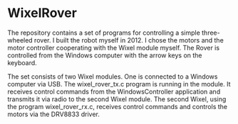# WixelRover
The repository contains a set of programs for controlling a simple three-wheeled rover. I built the robot myself in 2012. I chose the motors and the motor controller cooperating with the Wixel module myself.
The Rover is controlled from the Windows computer with the arrow keys on the keyboard.

The set consists of two Wixel modules. One is connected to a Windows computer via USB. The wixel_rover_tx.c program is running in the module. It receives control commands from the WindowsController application and transmits it via radio to the second Wixel module. The second Wixel, using the program wixel_rover_rx.c, receives control commands and controls the motors via the DRV8833 driver. 
